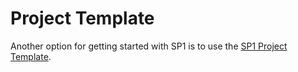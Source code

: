 # Project Template

Another option for getting started with SP1 is to use the [SP1 Project Template](https://github.com/succinctlabs/sp1-project-template/tree/main).